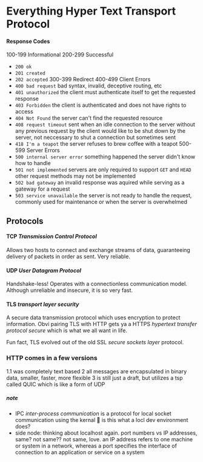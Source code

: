 # Everything Hyper Text Transport Protocol

#### Response Codes
100-199 Informational
200-299 Successful
  * `200 ok`
  * `201 created`
  * `202 accepted` 
300-399 Redirect
400-499 Client Errors
  * `400 bad request` bad syntax, invalid, deceptive routing, etc
  * `401 unauthorized` the client must authenticate itself to get the requested response
  * `403 Forbidden` the client is authenticated and does not have rights to access
  * `404 Not Found` the server can't find the requested resource
  * `408 request timeout` sent when an idle connection to the server without any previous request by the client would like to be shut down by the server, not neccessary to shut a connection but sometimes sent
  * `418 I'm a teapot` the server refuses to brew coffee with a teapot
500-599 Server Errors
  * `500 internal server error` something happened the server didn't know how to handle
  * `501 not implemented` servers are only required to support `GET` and `HEAD` other request methods may not be implemented
  * `502 bad gateway` an invalid response was aquired while serving as a gateway for a request
  * `503 service unavailable` the server is not ready to handle the request, commonly used for maintenance or when the server is overwhelmed

## Protocols
#### TCP _Transmission Control Protocol_
Allows two hosts to connect and exchange streams of data, guaranteeing delivery of packets in order as sent. Very reliable.

#### UDP _User Datagram Protocol_
Handshake-less! Operates with a connectionless communication model. Although unreliable and insecure, it is so very fast. 

#### TLS _transport layer security_
A secure data transmission protocol which uses encryption to protect information. Obvi pairing TLS with HTTP gets ya a HTTPS _hypertext transfer protocol secure_ which is what we all want in life. 

Fun fact, TLS evolved out of the old SSL _secure sockets layer_ protocol. 

### HTTP comes in a few versions
1.1 was completely text based
2 all messages are encapsulated in binary data, smaller, faster, more flexible
3 is still just a draft, but utilizes a tsp called QUIC which is like a form of UDP

##### note
  * IPC _inter-process communication_ is a protocol for local socket communication using the kernal :shrug: is this what a locl dev environment does?
  * side node: thinking about localhost again. port numbers vs IP addresses, same? not same??
  not same, love. an IP address refers to one machine or system in a network, whereas a port specifies the interface of connection to an application or service on a system
  